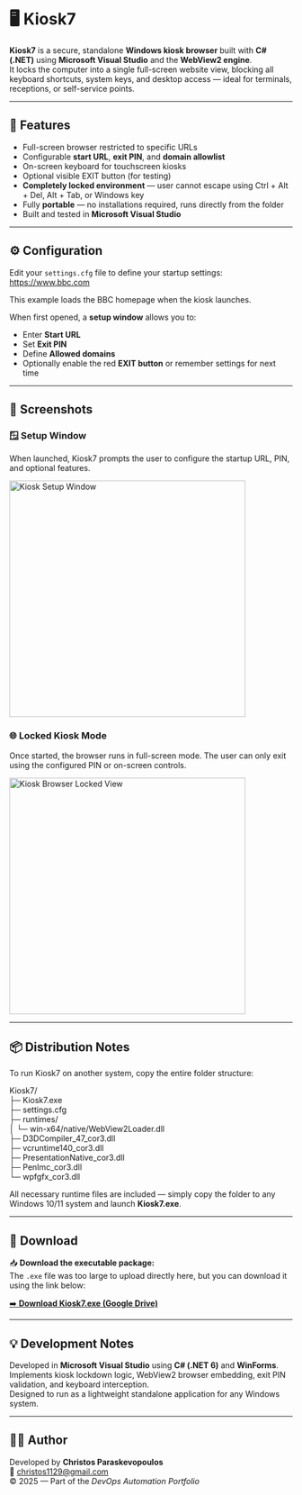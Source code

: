 # 🖥️ Kiosk7

**Kiosk7** is a secure, standalone **Windows kiosk browser** built with **C# (.NET)** using **Microsoft Visual Studio** and the **WebView2 engine**.  
It locks the computer into a single full-screen website view, blocking all keyboard shortcuts, system keys, and desktop access — ideal for terminals, receptions, or self-service points.

---

## 🚀 Features
- Full-screen browser restricted to specific URLs  
- Configurable **start URL**, **exit PIN**, and **domain allowlist**  
- On-screen keyboard for touchscreen kiosks  
- Optional visible EXIT button (for testing)  
- **Completely locked environment** — user cannot escape using Ctrl + Alt + Del, Alt + Tab, or Windows key  
- Fully **portable** — no installations required, runs directly from the folder  
- Built and tested in **Microsoft Visual Studio**

---

## ⚙️ Configuration

Edit your `settings.cfg` file to define your startup settings:  
https://www.bbc.com  

This example loads the BBC homepage when the kiosk launches.

When first opened, a **setup window** allows you to:
- Enter **Start URL**
- Set **Exit PIN**
- Define **Allowed domains**
- Optionally enable the red **EXIT button** or remember settings for next time  

---

## 📸 Screenshots

### 🪟 Setup Window  
When launched, Kiosk7 prompts the user to configure the startup URL, PIN, and optional features.  

<p align="left">
  <img src="https://github.com/user-attachments/assets/050fb9e2-1acc-4c2c-bb18-8f683d42242c" width="420" alt="Kiosk Setup Window">
</p>

### 🌐 Locked Kiosk Mode  
Once started, the browser runs in full-screen mode. The user can only exit using the configured PIN or on-screen controls.

<p align="left">
  <img src="https://github.com/user-attachments/assets/9b06871d-b8f3-4b99-8558-80071cd485b2" width="420" alt="Kiosk Browser Locked View">
</p>

---

## 📦 Distribution Notes

To run Kiosk7 on another system, copy the entire folder structure:  

Kiosk7/  
├─ Kiosk7.exe  
├─ settings.cfg  
├─ runtimes/  
│  └─ win-x64/native/WebView2Loader.dll  
├─ D3DCompiler_47_cor3.dll  
├─ vcruntime140_cor3.dll  
├─ PresentationNative_cor3.dll  
├─ PenImc_cor3.dll  
└─ wpfgfx_cor3.dll  

All necessary runtime files are included — simply copy the folder to any Windows 10/11 system and launch **Kiosk7.exe**.

---

## 💾 Download

📥 **Download the executable package:**  
The `.exe` file was too large to upload directly here, but you can download it using the link below:  

[➡️ **Download Kiosk7.exe (Google Drive)**](https://drive.google.com/file/d/1WCVjuryNo53_Ye4vxg85dvdVUjrmhbCc/view?usp=drive_link)

---

## 💡 Development Notes
Developed in **Microsoft Visual Studio** using **C# (.NET 6)** and **WinForms**.  
Implements kiosk lockdown logic, WebView2 browser embedding, exit PIN validation, and keyboard interception.  
Designed to run as a lightweight standalone application for any Windows system.

---

## 🧑‍💻 Author
Developed by **Christos Paraskevopoulos**  
📧 christos1129@gmail.com  
© 2025 — Part of the *DevOps Automation Portfolio*
